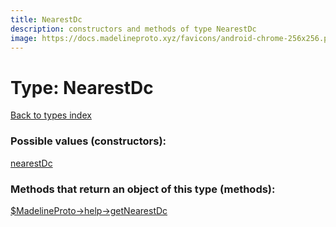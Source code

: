 ```yaml
---
title: NearestDc
description: constructors and methods of type NearestDc
image: https://docs.madelineproto.xyz/favicons/android-chrome-256x256.png
---
```

# Type: NearestDc  
[Back to types index](index.md)



### Possible values (constructors):

[nearestDc](../constructors/nearestDc.md)  



### Methods that return an object of this type (methods):

[$MadelineProto->help->getNearestDc](../methods/help.getNearestDc.md)  



